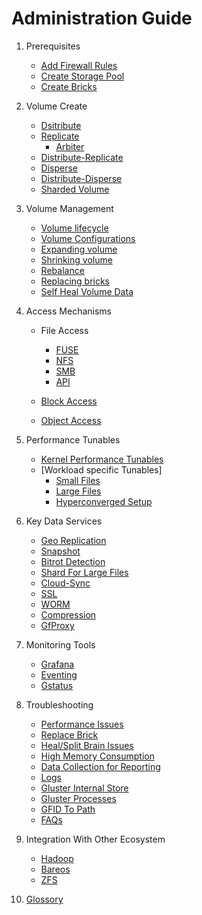 # Administration Guide
1. Prerequisites

	*  [Add Firewall Rules](./firewall-rules.md)
	*  [Create Storage Pool](./create-storage-pool.md)
	*  [Create Bricks](./create-bricks.md)

2. Volume Create

	*  [Dsitribute](./distribute.md)
	*  [Replicate](./replicate.md)
		-  [Arbiter](./arbiter.md)
	*  [Distribute-Replicate](./distribute-replicate.md)
	*  [Disperse](./disperse.md)
	*  [Distribute-Disperse](./distribute-disperse.md)
	*  [Sharded Volume](./shard.md)

3. Volume Management

	*  [Volume lifecycle](./volume-lifecycle.md)
	*  [Volume Configurations](./volume-configurations.md)
	*  [Expanding volume](./expanding_volume.md)
	*  [Shrinking volume](./shrinking_volume.md)
	*  [Rebalance](./rebalance.md)
	*  [Replacing bricks](./replace-bricks.md)
	*  [Self Heal Volume Data](./self-heal.md)

4. Access Mechanisms

	*  File Access
		-  [FUSE](./fuse.md)
		-  [NFS](./NFS_Ganesha.md)
		-  [SMB](./smb.md)
		-  [API](./gfapi.md)

	*  [Block Access](./block-access.md)
	*  [Object Access](./object-access.md)

5. Performance Tunables

	*  [Kernel Performance Tunables](./kernel-perfoamance-tunables.md)
	*  [Workload specific Tunables]
		* [Small Files](./small-files.md)
		* [Large Files](./large-files.md)
		* [Hyperconverged Setup](./hyperconverged-setup.md)

6. Key Data Services

	*  [Geo Replication](./geo-replication.md)
	*  [Snapshot](./snapshot.md)
	*  [Bitrot Detection](./bitrot-detection.md)
	*  [Shard For Large Files](./shard-for-large-files.md)
	*  [Cloud-Sync](./cloud-sync.md)
	*  [SSL](./ssl.md)
	*  [WORM](./worm.md)
	*  [Compression](./compression.md)
	*  [GfProxy](./gfproxy.md)

7. Monitoring Tools

	*  [Grafana](./grafana.md)
	*  [Eventing](./eventing.md)
	*  [Gstatus](./gstatus.md)

8. Troubleshooting

	*  [Performance Issues](./performance.md)
	*  [Replace Brick](./replace-brick.md)
	*  [Heal/Split Brain Issues](./heal-issues.md)
	*  [High Memory Consumption](./high-memory-consumption.md)
	*  [Data Collection for Reporting](./data-collection-for-Reporting.md)
	*  [Logs](./logs.md)
	*  [Gluster Internal Store](./gluster-internal-store.md)
	*  [Gluster Processes](./gluster-processes.md)
	*  [GFID To Path](gfid-to-path.md)
	*  [FAQs](./FAQs.md)

9. Integration With Other Ecosystem

	*  [Hadoop](./hadoop.md)
	*  [Bareos](./bareos.md)
	*  [ZFS](./zfs.md)

10. [Glossory](./glossory.md)

